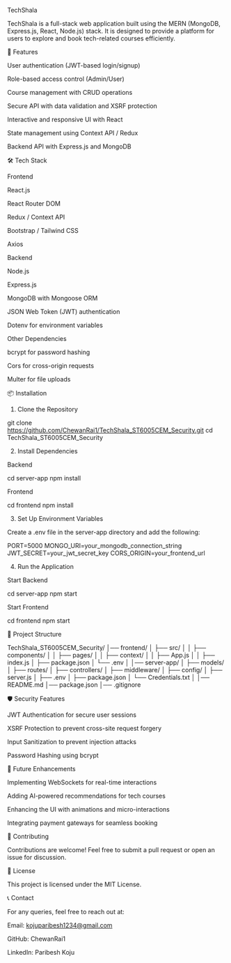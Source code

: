 TechShala

TechShala is a full-stack web application built using the MERN (MongoDB, Express.js, React, Node.js) stack. It is designed to provide a platform for users to explore and book tech-related courses efficiently.

🚀 Features

User authentication (JWT-based login/signup)

Role-based access control (Admin/User)

Course management with CRUD operations

Secure API with data validation and XSRF protection

Interactive and responsive UI with React

State management using Context API / Redux

Backend API with Express.js and MongoDB

🛠 Tech Stack

Frontend

React.js

React Router DOM

Redux / Context API

Bootstrap / Tailwind CSS

Axios

Backend

Node.js

Express.js

MongoDB with Mongoose ORM

JSON Web Token (JWT) authentication

Dotenv for environment variables

Other Dependencies

bcrypt for password hashing

Cors for cross-origin requests

Multer for file uploads

📦 Installation

1. Clone the Repository

git clone https://github.com/ChewanRai1/TechShala_ST6005CEM_Security.git
cd TechShala_ST6005CEM_Security

2. Install Dependencies

Backend

cd server-app
npm install

Frontend

cd frontend
npm install

3. Set Up Environment Variables

Create a .env file in the server-app directory and add the following:

PORT=5000
MONGO_URI=your_mongodb_connection_string
JWT_SECRET=your_jwt_secret_key
CORS_ORIGIN=your_frontend_url

4. Run the Application

Start Backend

cd server-app
npm start

Start Frontend

cd frontend
npm start

📂 Project Structure

TechShala_ST6005CEM_Security/
│── frontend/
│   ├── src/
│   │   ├── components/
│   │   ├── pages/
│   │   ├── context/
│   │   ├── App.js
│   │   ├── index.js
│   ├── package.json
│   └── .env
│
│── server-app/
│   ├── models/
│   ├── routes/
│   ├── controllers/
│   ├── middleware/
│   ├── config/
│   ├── server.js
│   ├── .env
│   ├── package.json
│   └── Credentials.txt
│
│── README.md
│── package.json
│── .gitignore

🛡 Security Features

JWT Authentication for secure user sessions

XSRF Protection to prevent cross-site request forgery

Input Sanitization to prevent injection attacks

Password Hashing using bcrypt

📌 Future Enhancements

Implementing WebSockets for real-time interactions

Adding AI-powered recommendations for tech courses

Enhancing the UI with animations and micro-interactions

Integrating payment gateways for seamless booking

🤝 Contributing

Contributions are welcome! Feel free to submit a pull request or open an issue for discussion.

📜 License

This project is licensed under the MIT License.

📞 Contact

For any queries, feel free to reach out at:

Email: kojuparibesh1234@gmail.com

GitHub: ChewanRai1

LinkedIn: Paribesh Koju
